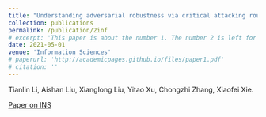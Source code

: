 ```yaml
---
title: "Understanding adversarial robustness via critical attacking route"
collection: publications
permalink: /publication/2inf
# excerpt: 'This paper is about the number 1. The number 2 is left for future work.'
date: 2021-05-01
venue: 'Information Sciences'
# paperurl: 'http://academicpages.github.io/files/paper1.pdf'
# citation: ''
---
```

Tianlin Li, Aishan Liu, Xianglong Liu, Yitao Xu, Chongzhi Zhang, Xiaofei Xie. 

[Paper on INS](https://www.sciencedirect.com/science/article/pii/S0020025520308124)
